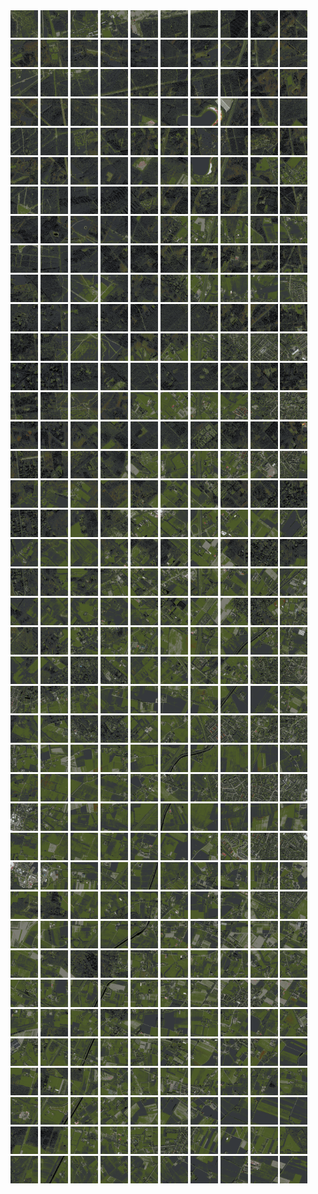 <html>
<div>
<img src="https://github.com/HakkaTjakka/NL_TILE_MAP/blob/main/18/633/-1049/r.6330.-10490.png" height="44" width="44">
<img src="https://github.com/HakkaTjakka/NL_TILE_MAP/blob/main/18/633/-1049/r.6331.-10490.png" height="44" width="44">
<img src="https://github.com/HakkaTjakka/NL_TILE_MAP/blob/main/18/633/-1049/r.6332.-10490.png" height="44" width="44">
<img src="https://github.com/HakkaTjakka/NL_TILE_MAP/blob/main/18/633/-1049/r.6333.-10490.png" height="44" width="44">
<img src="https://github.com/HakkaTjakka/NL_TILE_MAP/blob/main/18/633/-1049/r.6334.-10490.png" height="44" width="44">
<img src="https://github.com/HakkaTjakka/NL_TILE_MAP/blob/main/18/633/-1049/r.6335.-10490.png" height="44" width="44">
<img src="https://github.com/HakkaTjakka/NL_TILE_MAP/blob/main/18/633/-1049/r.6336.-10490.png" height="44" width="44">
<img src="https://github.com/HakkaTjakka/NL_TILE_MAP/blob/main/18/633/-1049/r.6337.-10490.png" height="44" width="44">
<img src="https://github.com/HakkaTjakka/NL_TILE_MAP/blob/main/18/633/-1049/r.6338.-10490.png" height="44" width="44">
<img src="https://github.com/HakkaTjakka/NL_TILE_MAP/blob/main/18/633/-1049/r.6339.-10490.png" height="44" width="44">
<img src="https://github.com/HakkaTjakka/NL_TILE_MAP/blob/main/18/634/-1049/r.6340.-10490.png" height="44" width="44">
<img src="https://github.com/HakkaTjakka/NL_TILE_MAP/blob/main/18/634/-1049/r.6341.-10490.png" height="44" width="44">
<img src="https://github.com/HakkaTjakka/NL_TILE_MAP/blob/main/18/634/-1049/r.6342.-10490.png" height="44" width="44">
<img src="https://github.com/HakkaTjakka/NL_TILE_MAP/blob/main/18/634/-1049/r.6343.-10490.png" height="44" width="44">
<img src="https://github.com/HakkaTjakka/NL_TILE_MAP/blob/main/18/634/-1049/r.6344.-10490.png" height="44" width="44">
<img src="https://github.com/HakkaTjakka/NL_TILE_MAP/blob/main/18/634/-1049/r.6345.-10490.png" height="44" width="44">
<img src="https://github.com/HakkaTjakka/NL_TILE_MAP/blob/main/18/634/-1049/r.6346.-10490.png" height="44" width="44">
<img src="https://github.com/HakkaTjakka/NL_TILE_MAP/blob/main/18/634/-1049/r.6347.-10490.png" height="44" width="44">
<img src="https://github.com/HakkaTjakka/NL_TILE_MAP/blob/main/18/634/-1049/r.6348.-10490.png" height="44" width="44">
<img src="https://github.com/HakkaTjakka/NL_TILE_MAP/blob/main/18/634/-1049/r.6349.-10490.png" height="44" width="44">
<br>
<img src="https://github.com/HakkaTjakka/NL_TILE_MAP/blob/main/18/633/-1049/r.6330.-10489.png" height="44" width="44">
<img src="https://github.com/HakkaTjakka/NL_TILE_MAP/blob/main/18/633/-1049/r.6331.-10489.png" height="44" width="44">
<img src="https://github.com/HakkaTjakka/NL_TILE_MAP/blob/main/18/633/-1049/r.6332.-10489.png" height="44" width="44">
<img src="https://github.com/HakkaTjakka/NL_TILE_MAP/blob/main/18/633/-1049/r.6333.-10489.png" height="44" width="44">
<img src="https://github.com/HakkaTjakka/NL_TILE_MAP/blob/main/18/633/-1049/r.6334.-10489.png" height="44" width="44">
<img src="https://github.com/HakkaTjakka/NL_TILE_MAP/blob/main/18/633/-1049/r.6335.-10489.png" height="44" width="44">
<img src="https://github.com/HakkaTjakka/NL_TILE_MAP/blob/main/18/633/-1049/r.6336.-10489.png" height="44" width="44">
<img src="https://github.com/HakkaTjakka/NL_TILE_MAP/blob/main/18/633/-1049/r.6337.-10489.png" height="44" width="44">
<img src="https://github.com/HakkaTjakka/NL_TILE_MAP/blob/main/18/633/-1049/r.6338.-10489.png" height="44" width="44">
<img src="https://github.com/HakkaTjakka/NL_TILE_MAP/blob/main/18/633/-1049/r.6339.-10489.png" height="44" width="44">
<img src="https://github.com/HakkaTjakka/NL_TILE_MAP/blob/main/18/634/-1049/r.6340.-10489.png" height="44" width="44">
<img src="https://github.com/HakkaTjakka/NL_TILE_MAP/blob/main/18/634/-1049/r.6341.-10489.png" height="44" width="44">
<img src="https://github.com/HakkaTjakka/NL_TILE_MAP/blob/main/18/634/-1049/r.6342.-10489.png" height="44" width="44">
<img src="https://github.com/HakkaTjakka/NL_TILE_MAP/blob/main/18/634/-1049/r.6343.-10489.png" height="44" width="44">
<img src="https://github.com/HakkaTjakka/NL_TILE_MAP/blob/main/18/634/-1049/r.6344.-10489.png" height="44" width="44">
<img src="https://github.com/HakkaTjakka/NL_TILE_MAP/blob/main/18/634/-1049/r.6345.-10489.png" height="44" width="44">
<img src="https://github.com/HakkaTjakka/NL_TILE_MAP/blob/main/18/634/-1049/r.6346.-10489.png" height="44" width="44">
<img src="https://github.com/HakkaTjakka/NL_TILE_MAP/blob/main/18/634/-1049/r.6347.-10489.png" height="44" width="44">
<img src="https://github.com/HakkaTjakka/NL_TILE_MAP/blob/main/18/634/-1049/r.6348.-10489.png" height="44" width="44">
<img src="https://github.com/HakkaTjakka/NL_TILE_MAP/blob/main/18/634/-1049/r.6349.-10489.png" height="44" width="44">
<br>
<img src="https://github.com/HakkaTjakka/NL_TILE_MAP/blob/main/18/633/-1049/r.6330.-10488.png" height="44" width="44">
<img src="https://github.com/HakkaTjakka/NL_TILE_MAP/blob/main/18/633/-1049/r.6331.-10488.png" height="44" width="44">
<img src="https://github.com/HakkaTjakka/NL_TILE_MAP/blob/main/18/633/-1049/r.6332.-10488.png" height="44" width="44">
<img src="https://github.com/HakkaTjakka/NL_TILE_MAP/blob/main/18/633/-1049/r.6333.-10488.png" height="44" width="44">
<img src="https://github.com/HakkaTjakka/NL_TILE_MAP/blob/main/18/633/-1049/r.6334.-10488.png" height="44" width="44">
<img src="https://github.com/HakkaTjakka/NL_TILE_MAP/blob/main/18/633/-1049/r.6335.-10488.png" height="44" width="44">
<img src="https://github.com/HakkaTjakka/NL_TILE_MAP/blob/main/18/633/-1049/r.6336.-10488.png" height="44" width="44">
<img src="https://github.com/HakkaTjakka/NL_TILE_MAP/blob/main/18/633/-1049/r.6337.-10488.png" height="44" width="44">
<img src="https://github.com/HakkaTjakka/NL_TILE_MAP/blob/main/18/633/-1049/r.6338.-10488.png" height="44" width="44">
<img src="https://github.com/HakkaTjakka/NL_TILE_MAP/blob/main/18/633/-1049/r.6339.-10488.png" height="44" width="44">
<img src="https://github.com/HakkaTjakka/NL_TILE_MAP/blob/main/18/634/-1049/r.6340.-10488.png" height="44" width="44">
<img src="https://github.com/HakkaTjakka/NL_TILE_MAP/blob/main/18/634/-1049/r.6341.-10488.png" height="44" width="44">
<img src="https://github.com/HakkaTjakka/NL_TILE_MAP/blob/main/18/634/-1049/r.6342.-10488.png" height="44" width="44">
<img src="https://github.com/HakkaTjakka/NL_TILE_MAP/blob/main/18/634/-1049/r.6343.-10488.png" height="44" width="44">
<img src="https://github.com/HakkaTjakka/NL_TILE_MAP/blob/main/18/634/-1049/r.6344.-10488.png" height="44" width="44">
<img src="https://github.com/HakkaTjakka/NL_TILE_MAP/blob/main/18/634/-1049/r.6345.-10488.png" height="44" width="44">
<img src="https://github.com/HakkaTjakka/NL_TILE_MAP/blob/main/18/634/-1049/r.6346.-10488.png" height="44" width="44">
<img src="https://github.com/HakkaTjakka/NL_TILE_MAP/blob/main/18/634/-1049/r.6347.-10488.png" height="44" width="44">
<img src="https://github.com/HakkaTjakka/NL_TILE_MAP/blob/main/18/634/-1049/r.6348.-10488.png" height="44" width="44">
<img src="https://github.com/HakkaTjakka/NL_TILE_MAP/blob/main/18/634/-1049/r.6349.-10488.png" height="44" width="44">
<br>
<img src="https://github.com/HakkaTjakka/NL_TILE_MAP/blob/main/18/633/-1049/r.6330.-10487.png" height="44" width="44">
<img src="https://github.com/HakkaTjakka/NL_TILE_MAP/blob/main/18/633/-1049/r.6331.-10487.png" height="44" width="44">
<img src="https://github.com/HakkaTjakka/NL_TILE_MAP/blob/main/18/633/-1049/r.6332.-10487.png" height="44" width="44">
<img src="https://github.com/HakkaTjakka/NL_TILE_MAP/blob/main/18/633/-1049/r.6333.-10487.png" height="44" width="44">
<img src="https://github.com/HakkaTjakka/NL_TILE_MAP/blob/main/18/633/-1049/r.6334.-10487.png" height="44" width="44">
<img src="https://github.com/HakkaTjakka/NL_TILE_MAP/blob/main/18/633/-1049/r.6335.-10487.png" height="44" width="44">
<img src="https://github.com/HakkaTjakka/NL_TILE_MAP/blob/main/18/633/-1049/r.6336.-10487.png" height="44" width="44">
<img src="https://github.com/HakkaTjakka/NL_TILE_MAP/blob/main/18/633/-1049/r.6337.-10487.png" height="44" width="44">
<img src="https://github.com/HakkaTjakka/NL_TILE_MAP/blob/main/18/633/-1049/r.6338.-10487.png" height="44" width="44">
<img src="https://github.com/HakkaTjakka/NL_TILE_MAP/blob/main/18/633/-1049/r.6339.-10487.png" height="44" width="44">
<img src="https://github.com/HakkaTjakka/NL_TILE_MAP/blob/main/18/634/-1049/r.6340.-10487.png" height="44" width="44">
<img src="https://github.com/HakkaTjakka/NL_TILE_MAP/blob/main/18/634/-1049/r.6341.-10487.png" height="44" width="44">
<img src="https://github.com/HakkaTjakka/NL_TILE_MAP/blob/main/18/634/-1049/r.6342.-10487.png" height="44" width="44">
<img src="https://github.com/HakkaTjakka/NL_TILE_MAP/blob/main/18/634/-1049/r.6343.-10487.png" height="44" width="44">
<img src="https://github.com/HakkaTjakka/NL_TILE_MAP/blob/main/18/634/-1049/r.6344.-10487.png" height="44" width="44">
<img src="https://github.com/HakkaTjakka/NL_TILE_MAP/blob/main/18/634/-1049/r.6345.-10487.png" height="44" width="44">
<img src="https://github.com/HakkaTjakka/NL_TILE_MAP/blob/main/18/634/-1049/r.6346.-10487.png" height="44" width="44">
<img src="https://github.com/HakkaTjakka/NL_TILE_MAP/blob/main/18/634/-1049/r.6347.-10487.png" height="44" width="44">
<img src="https://github.com/HakkaTjakka/NL_TILE_MAP/blob/main/18/634/-1049/r.6348.-10487.png" height="44" width="44">
<img src="https://github.com/HakkaTjakka/NL_TILE_MAP/blob/main/18/634/-1049/r.6349.-10487.png" height="44" width="44">
<br>
<img src="https://github.com/HakkaTjakka/NL_TILE_MAP/blob/main/18/633/-1049/r.6330.-10486.png" height="44" width="44">
<img src="https://github.com/HakkaTjakka/NL_TILE_MAP/blob/main/18/633/-1049/r.6331.-10486.png" height="44" width="44">
<img src="https://github.com/HakkaTjakka/NL_TILE_MAP/blob/main/18/633/-1049/r.6332.-10486.png" height="44" width="44">
<img src="https://github.com/HakkaTjakka/NL_TILE_MAP/blob/main/18/633/-1049/r.6333.-10486.png" height="44" width="44">
<img src="https://github.com/HakkaTjakka/NL_TILE_MAP/blob/main/18/633/-1049/r.6334.-10486.png" height="44" width="44">
<img src="https://github.com/HakkaTjakka/NL_TILE_MAP/blob/main/18/633/-1049/r.6335.-10486.png" height="44" width="44">
<img src="https://github.com/HakkaTjakka/NL_TILE_MAP/blob/main/18/633/-1049/r.6336.-10486.png" height="44" width="44">
<img src="https://github.com/HakkaTjakka/NL_TILE_MAP/blob/main/18/633/-1049/r.6337.-10486.png" height="44" width="44">
<img src="https://github.com/HakkaTjakka/NL_TILE_MAP/blob/main/18/633/-1049/r.6338.-10486.png" height="44" width="44">
<img src="https://github.com/HakkaTjakka/NL_TILE_MAP/blob/main/18/633/-1049/r.6339.-10486.png" height="44" width="44">
<img src="https://github.com/HakkaTjakka/NL_TILE_MAP/blob/main/18/634/-1049/r.6340.-10486.png" height="44" width="44">
<img src="https://github.com/HakkaTjakka/NL_TILE_MAP/blob/main/18/634/-1049/r.6341.-10486.png" height="44" width="44">
<img src="https://github.com/HakkaTjakka/NL_TILE_MAP/blob/main/18/634/-1049/r.6342.-10486.png" height="44" width="44">
<img src="https://github.com/HakkaTjakka/NL_TILE_MAP/blob/main/18/634/-1049/r.6343.-10486.png" height="44" width="44">
<img src="https://github.com/HakkaTjakka/NL_TILE_MAP/blob/main/18/634/-1049/r.6344.-10486.png" height="44" width="44">
<img src="https://github.com/HakkaTjakka/NL_TILE_MAP/blob/main/18/634/-1049/r.6345.-10486.png" height="44" width="44">
<img src="https://github.com/HakkaTjakka/NL_TILE_MAP/blob/main/18/634/-1049/r.6346.-10486.png" height="44" width="44">
<img src="https://github.com/HakkaTjakka/NL_TILE_MAP/blob/main/18/634/-1049/r.6347.-10486.png" height="44" width="44">
<img src="https://github.com/HakkaTjakka/NL_TILE_MAP/blob/main/18/634/-1049/r.6348.-10486.png" height="44" width="44">
<img src="https://github.com/HakkaTjakka/NL_TILE_MAP/blob/main/18/634/-1049/r.6349.-10486.png" height="44" width="44">
<br>
<img src="https://github.com/HakkaTjakka/NL_TILE_MAP/blob/main/18/633/-1049/r.6330.-10485.png" height="44" width="44">
<img src="https://github.com/HakkaTjakka/NL_TILE_MAP/blob/main/18/633/-1049/r.6331.-10485.png" height="44" width="44">
<img src="https://github.com/HakkaTjakka/NL_TILE_MAP/blob/main/18/633/-1049/r.6332.-10485.png" height="44" width="44">
<img src="https://github.com/HakkaTjakka/NL_TILE_MAP/blob/main/18/633/-1049/r.6333.-10485.png" height="44" width="44">
<img src="https://github.com/HakkaTjakka/NL_TILE_MAP/blob/main/18/633/-1049/r.6334.-10485.png" height="44" width="44">
<img src="https://github.com/HakkaTjakka/NL_TILE_MAP/blob/main/18/633/-1049/r.6335.-10485.png" height="44" width="44">
<img src="https://github.com/HakkaTjakka/NL_TILE_MAP/blob/main/18/633/-1049/r.6336.-10485.png" height="44" width="44">
<img src="https://github.com/HakkaTjakka/NL_TILE_MAP/blob/main/18/633/-1049/r.6337.-10485.png" height="44" width="44">
<img src="https://github.com/HakkaTjakka/NL_TILE_MAP/blob/main/18/633/-1049/r.6338.-10485.png" height="44" width="44">
<img src="https://github.com/HakkaTjakka/NL_TILE_MAP/blob/main/18/633/-1049/r.6339.-10485.png" height="44" width="44">
<img src="https://github.com/HakkaTjakka/NL_TILE_MAP/blob/main/18/634/-1049/r.6340.-10485.png" height="44" width="44">
<img src="https://github.com/HakkaTjakka/NL_TILE_MAP/blob/main/18/634/-1049/r.6341.-10485.png" height="44" width="44">
<img src="https://github.com/HakkaTjakka/NL_TILE_MAP/blob/main/18/634/-1049/r.6342.-10485.png" height="44" width="44">
<img src="https://github.com/HakkaTjakka/NL_TILE_MAP/blob/main/18/634/-1049/r.6343.-10485.png" height="44" width="44">
<img src="https://github.com/HakkaTjakka/NL_TILE_MAP/blob/main/18/634/-1049/r.6344.-10485.png" height="44" width="44">
<img src="https://github.com/HakkaTjakka/NL_TILE_MAP/blob/main/18/634/-1049/r.6345.-10485.png" height="44" width="44">
<img src="https://github.com/HakkaTjakka/NL_TILE_MAP/blob/main/18/634/-1049/r.6346.-10485.png" height="44" width="44">
<img src="https://github.com/HakkaTjakka/NL_TILE_MAP/blob/main/18/634/-1049/r.6347.-10485.png" height="44" width="44">
<img src="https://github.com/HakkaTjakka/NL_TILE_MAP/blob/main/18/634/-1049/r.6348.-10485.png" height="44" width="44">
<img src="https://github.com/HakkaTjakka/NL_TILE_MAP/blob/main/18/634/-1049/r.6349.-10485.png" height="44" width="44">
<br>
<img src="https://github.com/HakkaTjakka/NL_TILE_MAP/blob/main/18/633/-1049/r.6330.-10484.png" height="44" width="44">
<img src="https://github.com/HakkaTjakka/NL_TILE_MAP/blob/main/18/633/-1049/r.6331.-10484.png" height="44" width="44">
<img src="https://github.com/HakkaTjakka/NL_TILE_MAP/blob/main/18/633/-1049/r.6332.-10484.png" height="44" width="44">
<img src="https://github.com/HakkaTjakka/NL_TILE_MAP/blob/main/18/633/-1049/r.6333.-10484.png" height="44" width="44">
<img src="https://github.com/HakkaTjakka/NL_TILE_MAP/blob/main/18/633/-1049/r.6334.-10484.png" height="44" width="44">
<img src="https://github.com/HakkaTjakka/NL_TILE_MAP/blob/main/18/633/-1049/r.6335.-10484.png" height="44" width="44">
<img src="https://github.com/HakkaTjakka/NL_TILE_MAP/blob/main/18/633/-1049/r.6336.-10484.png" height="44" width="44">
<img src="https://github.com/HakkaTjakka/NL_TILE_MAP/blob/main/18/633/-1049/r.6337.-10484.png" height="44" width="44">
<img src="https://github.com/HakkaTjakka/NL_TILE_MAP/blob/main/18/633/-1049/r.6338.-10484.png" height="44" width="44">
<img src="https://github.com/HakkaTjakka/NL_TILE_MAP/blob/main/18/633/-1049/r.6339.-10484.png" height="44" width="44">
<img src="https://github.com/HakkaTjakka/NL_TILE_MAP/blob/main/18/634/-1049/r.6340.-10484.png" height="44" width="44">
<img src="https://github.com/HakkaTjakka/NL_TILE_MAP/blob/main/18/634/-1049/r.6341.-10484.png" height="44" width="44">
<img src="https://github.com/HakkaTjakka/NL_TILE_MAP/blob/main/18/634/-1049/r.6342.-10484.png" height="44" width="44">
<img src="https://github.com/HakkaTjakka/NL_TILE_MAP/blob/main/18/634/-1049/r.6343.-10484.png" height="44" width="44">
<img src="https://github.com/HakkaTjakka/NL_TILE_MAP/blob/main/18/634/-1049/r.6344.-10484.png" height="44" width="44">
<img src="https://github.com/HakkaTjakka/NL_TILE_MAP/blob/main/18/634/-1049/r.6345.-10484.png" height="44" width="44">
<img src="https://github.com/HakkaTjakka/NL_TILE_MAP/blob/main/18/634/-1049/r.6346.-10484.png" height="44" width="44">
<img src="https://github.com/HakkaTjakka/NL_TILE_MAP/blob/main/18/634/-1049/r.6347.-10484.png" height="44" width="44">
<img src="https://github.com/HakkaTjakka/NL_TILE_MAP/blob/main/18/634/-1049/r.6348.-10484.png" height="44" width="44">
<img src="https://github.com/HakkaTjakka/NL_TILE_MAP/blob/main/18/634/-1049/r.6349.-10484.png" height="44" width="44">
<br>
<img src="https://github.com/HakkaTjakka/NL_TILE_MAP/blob/main/18/633/-1049/r.6330.-10483.png" height="44" width="44">
<img src="https://github.com/HakkaTjakka/NL_TILE_MAP/blob/main/18/633/-1049/r.6331.-10483.png" height="44" width="44">
<img src="https://github.com/HakkaTjakka/NL_TILE_MAP/blob/main/18/633/-1049/r.6332.-10483.png" height="44" width="44">
<img src="https://github.com/HakkaTjakka/NL_TILE_MAP/blob/main/18/633/-1049/r.6333.-10483.png" height="44" width="44">
<img src="https://github.com/HakkaTjakka/NL_TILE_MAP/blob/main/18/633/-1049/r.6334.-10483.png" height="44" width="44">
<img src="https://github.com/HakkaTjakka/NL_TILE_MAP/blob/main/18/633/-1049/r.6335.-10483.png" height="44" width="44">
<img src="https://github.com/HakkaTjakka/NL_TILE_MAP/blob/main/18/633/-1049/r.6336.-10483.png" height="44" width="44">
<img src="https://github.com/HakkaTjakka/NL_TILE_MAP/blob/main/18/633/-1049/r.6337.-10483.png" height="44" width="44">
<img src="https://github.com/HakkaTjakka/NL_TILE_MAP/blob/main/18/633/-1049/r.6338.-10483.png" height="44" width="44">
<img src="https://github.com/HakkaTjakka/NL_TILE_MAP/blob/main/18/633/-1049/r.6339.-10483.png" height="44" width="44">
<img src="https://github.com/HakkaTjakka/NL_TILE_MAP/blob/main/18/634/-1049/r.6340.-10483.png" height="44" width="44">
<img src="https://github.com/HakkaTjakka/NL_TILE_MAP/blob/main/18/634/-1049/r.6341.-10483.png" height="44" width="44">
<img src="https://github.com/HakkaTjakka/NL_TILE_MAP/blob/main/18/634/-1049/r.6342.-10483.png" height="44" width="44">
<img src="https://github.com/HakkaTjakka/NL_TILE_MAP/blob/main/18/634/-1049/r.6343.-10483.png" height="44" width="44">
<img src="https://github.com/HakkaTjakka/NL_TILE_MAP/blob/main/18/634/-1049/r.6344.-10483.png" height="44" width="44">
<img src="https://github.com/HakkaTjakka/NL_TILE_MAP/blob/main/18/634/-1049/r.6345.-10483.png" height="44" width="44">
<img src="https://github.com/HakkaTjakka/NL_TILE_MAP/blob/main/18/634/-1049/r.6346.-10483.png" height="44" width="44">
<img src="https://github.com/HakkaTjakka/NL_TILE_MAP/blob/main/18/634/-1049/r.6347.-10483.png" height="44" width="44">
<img src="https://github.com/HakkaTjakka/NL_TILE_MAP/blob/main/18/634/-1049/r.6348.-10483.png" height="44" width="44">
<img src="https://github.com/HakkaTjakka/NL_TILE_MAP/blob/main/18/634/-1049/r.6349.-10483.png" height="44" width="44">
<br>
<img src="https://github.com/HakkaTjakka/NL_TILE_MAP/blob/main/18/633/-1049/r.6330.-10482.png" height="44" width="44">
<img src="https://github.com/HakkaTjakka/NL_TILE_MAP/blob/main/18/633/-1049/r.6331.-10482.png" height="44" width="44">
<img src="https://github.com/HakkaTjakka/NL_TILE_MAP/blob/main/18/633/-1049/r.6332.-10482.png" height="44" width="44">
<img src="https://github.com/HakkaTjakka/NL_TILE_MAP/blob/main/18/633/-1049/r.6333.-10482.png" height="44" width="44">
<img src="https://github.com/HakkaTjakka/NL_TILE_MAP/blob/main/18/633/-1049/r.6334.-10482.png" height="44" width="44">
<img src="https://github.com/HakkaTjakka/NL_TILE_MAP/blob/main/18/633/-1049/r.6335.-10482.png" height="44" width="44">
<img src="https://github.com/HakkaTjakka/NL_TILE_MAP/blob/main/18/633/-1049/r.6336.-10482.png" height="44" width="44">
<img src="https://github.com/HakkaTjakka/NL_TILE_MAP/blob/main/18/633/-1049/r.6337.-10482.png" height="44" width="44">
<img src="https://github.com/HakkaTjakka/NL_TILE_MAP/blob/main/18/633/-1049/r.6338.-10482.png" height="44" width="44">
<img src="https://github.com/HakkaTjakka/NL_TILE_MAP/blob/main/18/633/-1049/r.6339.-10482.png" height="44" width="44">
<img src="https://github.com/HakkaTjakka/NL_TILE_MAP/blob/main/18/634/-1049/r.6340.-10482.png" height="44" width="44">
<img src="https://github.com/HakkaTjakka/NL_TILE_MAP/blob/main/18/634/-1049/r.6341.-10482.png" height="44" width="44">
<img src="https://github.com/HakkaTjakka/NL_TILE_MAP/blob/main/18/634/-1049/r.6342.-10482.png" height="44" width="44">
<img src="https://github.com/HakkaTjakka/NL_TILE_MAP/blob/main/18/634/-1049/r.6343.-10482.png" height="44" width="44">
<img src="https://github.com/HakkaTjakka/NL_TILE_MAP/blob/main/18/634/-1049/r.6344.-10482.png" height="44" width="44">
<img src="https://github.com/HakkaTjakka/NL_TILE_MAP/blob/main/18/634/-1049/r.6345.-10482.png" height="44" width="44">
<img src="https://github.com/HakkaTjakka/NL_TILE_MAP/blob/main/18/634/-1049/r.6346.-10482.png" height="44" width="44">
<img src="https://github.com/HakkaTjakka/NL_TILE_MAP/blob/main/18/634/-1049/r.6347.-10482.png" height="44" width="44">
<img src="https://github.com/HakkaTjakka/NL_TILE_MAP/blob/main/18/634/-1049/r.6348.-10482.png" height="44" width="44">
<img src="https://github.com/HakkaTjakka/NL_TILE_MAP/blob/main/18/634/-1049/r.6349.-10482.png" height="44" width="44">
<br>
<img src="https://github.com/HakkaTjakka/NL_TILE_MAP/blob/main/18/633/-1049/r.6330.-10481.png" height="44" width="44">
<img src="https://github.com/HakkaTjakka/NL_TILE_MAP/blob/main/18/633/-1049/r.6331.-10481.png" height="44" width="44">
<img src="https://github.com/HakkaTjakka/NL_TILE_MAP/blob/main/18/633/-1049/r.6332.-10481.png" height="44" width="44">
<img src="https://github.com/HakkaTjakka/NL_TILE_MAP/blob/main/18/633/-1049/r.6333.-10481.png" height="44" width="44">
<img src="https://github.com/HakkaTjakka/NL_TILE_MAP/blob/main/18/633/-1049/r.6334.-10481.png" height="44" width="44">
<img src="https://github.com/HakkaTjakka/NL_TILE_MAP/blob/main/18/633/-1049/r.6335.-10481.png" height="44" width="44">
<img src="https://github.com/HakkaTjakka/NL_TILE_MAP/blob/main/18/633/-1049/r.6336.-10481.png" height="44" width="44">
<img src="https://github.com/HakkaTjakka/NL_TILE_MAP/blob/main/18/633/-1049/r.6337.-10481.png" height="44" width="44">
<img src="https://github.com/HakkaTjakka/NL_TILE_MAP/blob/main/18/633/-1049/r.6338.-10481.png" height="44" width="44">
<img src="https://github.com/HakkaTjakka/NL_TILE_MAP/blob/main/18/633/-1049/r.6339.-10481.png" height="44" width="44">
<img src="https://github.com/HakkaTjakka/NL_TILE_MAP/blob/main/18/634/-1049/r.6340.-10481.png" height="44" width="44">
<img src="https://github.com/HakkaTjakka/NL_TILE_MAP/blob/main/18/634/-1049/r.6341.-10481.png" height="44" width="44">
<img src="https://github.com/HakkaTjakka/NL_TILE_MAP/blob/main/18/634/-1049/r.6342.-10481.png" height="44" width="44">
<img src="https://github.com/HakkaTjakka/NL_TILE_MAP/blob/main/18/634/-1049/r.6343.-10481.png" height="44" width="44">
<img src="https://github.com/HakkaTjakka/NL_TILE_MAP/blob/main/18/634/-1049/r.6344.-10481.png" height="44" width="44">
<img src="https://github.com/HakkaTjakka/NL_TILE_MAP/blob/main/18/634/-1049/r.6345.-10481.png" height="44" width="44">
<img src="https://github.com/HakkaTjakka/NL_TILE_MAP/blob/main/18/634/-1049/r.6346.-10481.png" height="44" width="44">
<img src="https://github.com/HakkaTjakka/NL_TILE_MAP/blob/main/18/634/-1049/r.6347.-10481.png" height="44" width="44">
<img src="https://github.com/HakkaTjakka/NL_TILE_MAP/blob/main/18/634/-1049/r.6348.-10481.png" height="44" width="44">
<img src="https://github.com/HakkaTjakka/NL_TILE_MAP/blob/main/18/634/-1049/r.6349.-10481.png" height="44" width="44">
<br>
<img src="https://github.com/HakkaTjakka/NL_TILE_MAP/blob/main/18/633/-1048/r.6330.-10480.png" height="44" width="44">
<img src="https://github.com/HakkaTjakka/NL_TILE_MAP/blob/main/18/633/-1048/r.6331.-10480.png" height="44" width="44">
<img src="https://github.com/HakkaTjakka/NL_TILE_MAP/blob/main/18/633/-1048/r.6332.-10480.png" height="44" width="44">
<img src="https://github.com/HakkaTjakka/NL_TILE_MAP/blob/main/18/633/-1048/r.6333.-10480.png" height="44" width="44">
<img src="https://github.com/HakkaTjakka/NL_TILE_MAP/blob/main/18/633/-1048/r.6334.-10480.png" height="44" width="44">
<img src="https://github.com/HakkaTjakka/NL_TILE_MAP/blob/main/18/633/-1048/r.6335.-10480.png" height="44" width="44">
<img src="https://github.com/HakkaTjakka/NL_TILE_MAP/blob/main/18/633/-1048/r.6336.-10480.png" height="44" width="44">
<img src="https://github.com/HakkaTjakka/NL_TILE_MAP/blob/main/18/633/-1048/r.6337.-10480.png" height="44" width="44">
<img src="https://github.com/HakkaTjakka/NL_TILE_MAP/blob/main/18/633/-1048/r.6338.-10480.png" height="44" width="44">
<img src="https://github.com/HakkaTjakka/NL_TILE_MAP/blob/main/18/633/-1048/r.6339.-10480.png" height="44" width="44">
<img src="https://github.com/HakkaTjakka/NL_TILE_MAP/blob/main/18/634/-1048/r.6340.-10480.png" height="44" width="44">
<img src="https://github.com/HakkaTjakka/NL_TILE_MAP/blob/main/18/634/-1048/r.6341.-10480.png" height="44" width="44">
<img src="https://github.com/HakkaTjakka/NL_TILE_MAP/blob/main/18/634/-1048/r.6342.-10480.png" height="44" width="44">
<img src="https://github.com/HakkaTjakka/NL_TILE_MAP/blob/main/18/634/-1048/r.6343.-10480.png" height="44" width="44">
<img src="https://github.com/HakkaTjakka/NL_TILE_MAP/blob/main/18/634/-1048/r.6344.-10480.png" height="44" width="44">
<img src="https://github.com/HakkaTjakka/NL_TILE_MAP/blob/main/18/634/-1048/r.6345.-10480.png" height="44" width="44">
<img src="https://github.com/HakkaTjakka/NL_TILE_MAP/blob/main/18/634/-1048/r.6346.-10480.png" height="44" width="44">
<img src="https://github.com/HakkaTjakka/NL_TILE_MAP/blob/main/18/634/-1048/r.6347.-10480.png" height="44" width="44">
<img src="https://github.com/HakkaTjakka/NL_TILE_MAP/blob/main/18/634/-1048/r.6348.-10480.png" height="44" width="44">
<img src="https://github.com/HakkaTjakka/NL_TILE_MAP/blob/main/18/634/-1048/r.6349.-10480.png" height="44" width="44">
<br>
<img src="https://github.com/HakkaTjakka/NL_TILE_MAP/blob/main/18/633/-1048/r.6330.-10479.png" height="44" width="44">
<img src="https://github.com/HakkaTjakka/NL_TILE_MAP/blob/main/18/633/-1048/r.6331.-10479.png" height="44" width="44">
<img src="https://github.com/HakkaTjakka/NL_TILE_MAP/blob/main/18/633/-1048/r.6332.-10479.png" height="44" width="44">
<img src="https://github.com/HakkaTjakka/NL_TILE_MAP/blob/main/18/633/-1048/r.6333.-10479.png" height="44" width="44">
<img src="https://github.com/HakkaTjakka/NL_TILE_MAP/blob/main/18/633/-1048/r.6334.-10479.png" height="44" width="44">
<img src="https://github.com/HakkaTjakka/NL_TILE_MAP/blob/main/18/633/-1048/r.6335.-10479.png" height="44" width="44">
<img src="https://github.com/HakkaTjakka/NL_TILE_MAP/blob/main/18/633/-1048/r.6336.-10479.png" height="44" width="44">
<img src="https://github.com/HakkaTjakka/NL_TILE_MAP/blob/main/18/633/-1048/r.6337.-10479.png" height="44" width="44">
<img src="https://github.com/HakkaTjakka/NL_TILE_MAP/blob/main/18/633/-1048/r.6338.-10479.png" height="44" width="44">
<img src="https://github.com/HakkaTjakka/NL_TILE_MAP/blob/main/18/633/-1048/r.6339.-10479.png" height="44" width="44">
<img src="https://github.com/HakkaTjakka/NL_TILE_MAP/blob/main/18/634/-1048/r.6340.-10479.png" height="44" width="44">
<img src="https://github.com/HakkaTjakka/NL_TILE_MAP/blob/main/18/634/-1048/r.6341.-10479.png" height="44" width="44">
<img src="https://github.com/HakkaTjakka/NL_TILE_MAP/blob/main/18/634/-1048/r.6342.-10479.png" height="44" width="44">
<img src="https://github.com/HakkaTjakka/NL_TILE_MAP/blob/main/18/634/-1048/r.6343.-10479.png" height="44" width="44">
<img src="https://github.com/HakkaTjakka/NL_TILE_MAP/blob/main/18/634/-1048/r.6344.-10479.png" height="44" width="44">
<img src="https://github.com/HakkaTjakka/NL_TILE_MAP/blob/main/18/634/-1048/r.6345.-10479.png" height="44" width="44">
<img src="https://github.com/HakkaTjakka/NL_TILE_MAP/blob/main/18/634/-1048/r.6346.-10479.png" height="44" width="44">
<img src="https://github.com/HakkaTjakka/NL_TILE_MAP/blob/main/18/634/-1048/r.6347.-10479.png" height="44" width="44">
<img src="https://github.com/HakkaTjakka/NL_TILE_MAP/blob/main/18/634/-1048/r.6348.-10479.png" height="44" width="44">
<img src="https://github.com/HakkaTjakka/NL_TILE_MAP/blob/main/18/634/-1048/r.6349.-10479.png" height="44" width="44">
<br>
<img src="https://github.com/HakkaTjakka/NL_TILE_MAP/blob/main/18/633/-1048/r.6330.-10478.png" height="44" width="44">
<img src="https://github.com/HakkaTjakka/NL_TILE_MAP/blob/main/18/633/-1048/r.6331.-10478.png" height="44" width="44">
<img src="https://github.com/HakkaTjakka/NL_TILE_MAP/blob/main/18/633/-1048/r.6332.-10478.png" height="44" width="44">
<img src="https://github.com/HakkaTjakka/NL_TILE_MAP/blob/main/18/633/-1048/r.6333.-10478.png" height="44" width="44">
<img src="https://github.com/HakkaTjakka/NL_TILE_MAP/blob/main/18/633/-1048/r.6334.-10478.png" height="44" width="44">
<img src="https://github.com/HakkaTjakka/NL_TILE_MAP/blob/main/18/633/-1048/r.6335.-10478.png" height="44" width="44">
<img src="https://github.com/HakkaTjakka/NL_TILE_MAP/blob/main/18/633/-1048/r.6336.-10478.png" height="44" width="44">
<img src="https://github.com/HakkaTjakka/NL_TILE_MAP/blob/main/18/633/-1048/r.6337.-10478.png" height="44" width="44">
<img src="https://github.com/HakkaTjakka/NL_TILE_MAP/blob/main/18/633/-1048/r.6338.-10478.png" height="44" width="44">
<img src="https://github.com/HakkaTjakka/NL_TILE_MAP/blob/main/18/633/-1048/r.6339.-10478.png" height="44" width="44">
<img src="https://github.com/HakkaTjakka/NL_TILE_MAP/blob/main/18/634/-1048/r.6340.-10478.png" height="44" width="44">
<img src="https://github.com/HakkaTjakka/NL_TILE_MAP/blob/main/18/634/-1048/r.6341.-10478.png" height="44" width="44">
<img src="https://github.com/HakkaTjakka/NL_TILE_MAP/blob/main/18/634/-1048/r.6342.-10478.png" height="44" width="44">
<img src="https://github.com/HakkaTjakka/NL_TILE_MAP/blob/main/18/634/-1048/r.6343.-10478.png" height="44" width="44">
<img src="https://github.com/HakkaTjakka/NL_TILE_MAP/blob/main/18/634/-1048/r.6344.-10478.png" height="44" width="44">
<img src="https://github.com/HakkaTjakka/NL_TILE_MAP/blob/main/18/634/-1048/r.6345.-10478.png" height="44" width="44">
<img src="https://github.com/HakkaTjakka/NL_TILE_MAP/blob/main/18/634/-1048/r.6346.-10478.png" height="44" width="44">
<img src="https://github.com/HakkaTjakka/NL_TILE_MAP/blob/main/18/634/-1048/r.6347.-10478.png" height="44" width="44">
<img src="https://github.com/HakkaTjakka/NL_TILE_MAP/blob/main/18/634/-1048/r.6348.-10478.png" height="44" width="44">
<img src="https://github.com/HakkaTjakka/NL_TILE_MAP/blob/main/18/634/-1048/r.6349.-10478.png" height="44" width="44">
<br>
<img src="https://github.com/HakkaTjakka/NL_TILE_MAP/blob/main/18/633/-1048/r.6330.-10477.png" height="44" width="44">
<img src="https://github.com/HakkaTjakka/NL_TILE_MAP/blob/main/18/633/-1048/r.6331.-10477.png" height="44" width="44">
<img src="https://github.com/HakkaTjakka/NL_TILE_MAP/blob/main/18/633/-1048/r.6332.-10477.png" height="44" width="44">
<img src="https://github.com/HakkaTjakka/NL_TILE_MAP/blob/main/18/633/-1048/r.6333.-10477.png" height="44" width="44">
<img src="https://github.com/HakkaTjakka/NL_TILE_MAP/blob/main/18/633/-1048/r.6334.-10477.png" height="44" width="44">
<img src="https://github.com/HakkaTjakka/NL_TILE_MAP/blob/main/18/633/-1048/r.6335.-10477.png" height="44" width="44">
<img src="https://github.com/HakkaTjakka/NL_TILE_MAP/blob/main/18/633/-1048/r.6336.-10477.png" height="44" width="44">
<img src="https://github.com/HakkaTjakka/NL_TILE_MAP/blob/main/18/633/-1048/r.6337.-10477.png" height="44" width="44">
<img src="https://github.com/HakkaTjakka/NL_TILE_MAP/blob/main/18/633/-1048/r.6338.-10477.png" height="44" width="44">
<img src="https://github.com/HakkaTjakka/NL_TILE_MAP/blob/main/18/633/-1048/r.6339.-10477.png" height="44" width="44">
<img src="https://github.com/HakkaTjakka/NL_TILE_MAP/blob/main/18/634/-1048/r.6340.-10477.png" height="44" width="44">
<img src="https://github.com/HakkaTjakka/NL_TILE_MAP/blob/main/18/634/-1048/r.6341.-10477.png" height="44" width="44">
<img src="https://github.com/HakkaTjakka/NL_TILE_MAP/blob/main/18/634/-1048/r.6342.-10477.png" height="44" width="44">
<img src="https://github.com/HakkaTjakka/NL_TILE_MAP/blob/main/18/634/-1048/r.6343.-10477.png" height="44" width="44">
<img src="https://github.com/HakkaTjakka/NL_TILE_MAP/blob/main/18/634/-1048/r.6344.-10477.png" height="44" width="44">
<img src="https://github.com/HakkaTjakka/NL_TILE_MAP/blob/main/18/634/-1048/r.6345.-10477.png" height="44" width="44">
<img src="https://github.com/HakkaTjakka/NL_TILE_MAP/blob/main/18/634/-1048/r.6346.-10477.png" height="44" width="44">
<img src="https://github.com/HakkaTjakka/NL_TILE_MAP/blob/main/18/634/-1048/r.6347.-10477.png" height="44" width="44">
<img src="https://github.com/HakkaTjakka/NL_TILE_MAP/blob/main/18/634/-1048/r.6348.-10477.png" height="44" width="44">
<img src="https://github.com/HakkaTjakka/NL_TILE_MAP/blob/main/18/634/-1048/r.6349.-10477.png" height="44" width="44">
<br>
<img src="https://github.com/HakkaTjakka/NL_TILE_MAP/blob/main/18/633/-1048/r.6330.-10476.png" height="44" width="44">
<img src="https://github.com/HakkaTjakka/NL_TILE_MAP/blob/main/18/633/-1048/r.6331.-10476.png" height="44" width="44">
<img src="https://github.com/HakkaTjakka/NL_TILE_MAP/blob/main/18/633/-1048/r.6332.-10476.png" height="44" width="44">
<img src="https://github.com/HakkaTjakka/NL_TILE_MAP/blob/main/18/633/-1048/r.6333.-10476.png" height="44" width="44">
<img src="https://github.com/HakkaTjakka/NL_TILE_MAP/blob/main/18/633/-1048/r.6334.-10476.png" height="44" width="44">
<img src="https://github.com/HakkaTjakka/NL_TILE_MAP/blob/main/18/633/-1048/r.6335.-10476.png" height="44" width="44">
<img src="https://github.com/HakkaTjakka/NL_TILE_MAP/blob/main/18/633/-1048/r.6336.-10476.png" height="44" width="44">
<img src="https://github.com/HakkaTjakka/NL_TILE_MAP/blob/main/18/633/-1048/r.6337.-10476.png" height="44" width="44">
<img src="https://github.com/HakkaTjakka/NL_TILE_MAP/blob/main/18/633/-1048/r.6338.-10476.png" height="44" width="44">
<img src="https://github.com/HakkaTjakka/NL_TILE_MAP/blob/main/18/633/-1048/r.6339.-10476.png" height="44" width="44">
<img src="https://github.com/HakkaTjakka/NL_TILE_MAP/blob/main/18/634/-1048/r.6340.-10476.png" height="44" width="44">
<img src="https://github.com/HakkaTjakka/NL_TILE_MAP/blob/main/18/634/-1048/r.6341.-10476.png" height="44" width="44">
<img src="https://github.com/HakkaTjakka/NL_TILE_MAP/blob/main/18/634/-1048/r.6342.-10476.png" height="44" width="44">
<img src="https://github.com/HakkaTjakka/NL_TILE_MAP/blob/main/18/634/-1048/r.6343.-10476.png" height="44" width="44">
<img src="https://github.com/HakkaTjakka/NL_TILE_MAP/blob/main/18/634/-1048/r.6344.-10476.png" height="44" width="44">
<img src="https://github.com/HakkaTjakka/NL_TILE_MAP/blob/main/18/634/-1048/r.6345.-10476.png" height="44" width="44">
<img src="https://github.com/HakkaTjakka/NL_TILE_MAP/blob/main/18/634/-1048/r.6346.-10476.png" height="44" width="44">
<img src="https://github.com/HakkaTjakka/NL_TILE_MAP/blob/main/18/634/-1048/r.6347.-10476.png" height="44" width="44">
<img src="https://github.com/HakkaTjakka/NL_TILE_MAP/blob/main/18/634/-1048/r.6348.-10476.png" height="44" width="44">
<img src="https://github.com/HakkaTjakka/NL_TILE_MAP/blob/main/18/634/-1048/r.6349.-10476.png" height="44" width="44">
<br>
<img src="https://github.com/HakkaTjakka/NL_TILE_MAP/blob/main/18/633/-1048/r.6330.-10475.png" height="44" width="44">
<img src="https://github.com/HakkaTjakka/NL_TILE_MAP/blob/main/18/633/-1048/r.6331.-10475.png" height="44" width="44">
<img src="https://github.com/HakkaTjakka/NL_TILE_MAP/blob/main/18/633/-1048/r.6332.-10475.png" height="44" width="44">
<img src="https://github.com/HakkaTjakka/NL_TILE_MAP/blob/main/18/633/-1048/r.6333.-10475.png" height="44" width="44">
<img src="https://github.com/HakkaTjakka/NL_TILE_MAP/blob/main/18/633/-1048/r.6334.-10475.png" height="44" width="44">
<img src="https://github.com/HakkaTjakka/NL_TILE_MAP/blob/main/18/633/-1048/r.6335.-10475.png" height="44" width="44">
<img src="https://github.com/HakkaTjakka/NL_TILE_MAP/blob/main/18/633/-1048/r.6336.-10475.png" height="44" width="44">
<img src="https://github.com/HakkaTjakka/NL_TILE_MAP/blob/main/18/633/-1048/r.6337.-10475.png" height="44" width="44">
<img src="https://github.com/HakkaTjakka/NL_TILE_MAP/blob/main/18/633/-1048/r.6338.-10475.png" height="44" width="44">
<img src="https://github.com/HakkaTjakka/NL_TILE_MAP/blob/main/18/633/-1048/r.6339.-10475.png" height="44" width="44">
<img src="https://github.com/HakkaTjakka/NL_TILE_MAP/blob/main/18/634/-1048/r.6340.-10475.png" height="44" width="44">
<img src="https://github.com/HakkaTjakka/NL_TILE_MAP/blob/main/18/634/-1048/r.6341.-10475.png" height="44" width="44">
<img src="https://github.com/HakkaTjakka/NL_TILE_MAP/blob/main/18/634/-1048/r.6342.-10475.png" height="44" width="44">
<img src="https://github.com/HakkaTjakka/NL_TILE_MAP/blob/main/18/634/-1048/r.6343.-10475.png" height="44" width="44">
<img src="https://github.com/HakkaTjakka/NL_TILE_MAP/blob/main/18/634/-1048/r.6344.-10475.png" height="44" width="44">
<img src="https://github.com/HakkaTjakka/NL_TILE_MAP/blob/main/18/634/-1048/r.6345.-10475.png" height="44" width="44">
<img src="https://github.com/HakkaTjakka/NL_TILE_MAP/blob/main/18/634/-1048/r.6346.-10475.png" height="44" width="44">
<img src="https://github.com/HakkaTjakka/NL_TILE_MAP/blob/main/18/634/-1048/r.6347.-10475.png" height="44" width="44">
<img src="https://github.com/HakkaTjakka/NL_TILE_MAP/blob/main/18/634/-1048/r.6348.-10475.png" height="44" width="44">
<img src="https://github.com/HakkaTjakka/NL_TILE_MAP/blob/main/18/634/-1048/r.6349.-10475.png" height="44" width="44">
<br>
<img src="https://github.com/HakkaTjakka/NL_TILE_MAP/blob/main/18/633/-1048/r.6330.-10474.png" height="44" width="44">
<img src="https://github.com/HakkaTjakka/NL_TILE_MAP/blob/main/18/633/-1048/r.6331.-10474.png" height="44" width="44">
<img src="https://github.com/HakkaTjakka/NL_TILE_MAP/blob/main/18/633/-1048/r.6332.-10474.png" height="44" width="44">
<img src="https://github.com/HakkaTjakka/NL_TILE_MAP/blob/main/18/633/-1048/r.6333.-10474.png" height="44" width="44">
<img src="https://github.com/HakkaTjakka/NL_TILE_MAP/blob/main/18/633/-1048/r.6334.-10474.png" height="44" width="44">
<img src="https://github.com/HakkaTjakka/NL_TILE_MAP/blob/main/18/633/-1048/r.6335.-10474.png" height="44" width="44">
<img src="https://github.com/HakkaTjakka/NL_TILE_MAP/blob/main/18/633/-1048/r.6336.-10474.png" height="44" width="44">
<img src="https://github.com/HakkaTjakka/NL_TILE_MAP/blob/main/18/633/-1048/r.6337.-10474.png" height="44" width="44">
<img src="https://github.com/HakkaTjakka/NL_TILE_MAP/blob/main/18/633/-1048/r.6338.-10474.png" height="44" width="44">
<img src="https://github.com/HakkaTjakka/NL_TILE_MAP/blob/main/18/633/-1048/r.6339.-10474.png" height="44" width="44">
<img src="https://github.com/HakkaTjakka/NL_TILE_MAP/blob/main/18/634/-1048/r.6340.-10474.png" height="44" width="44">
<img src="https://github.com/HakkaTjakka/NL_TILE_MAP/blob/main/18/634/-1048/r.6341.-10474.png" height="44" width="44">
<img src="https://github.com/HakkaTjakka/NL_TILE_MAP/blob/main/18/634/-1048/r.6342.-10474.png" height="44" width="44">
<img src="https://github.com/HakkaTjakka/NL_TILE_MAP/blob/main/18/634/-1048/r.6343.-10474.png" height="44" width="44">
<img src="https://github.com/HakkaTjakka/NL_TILE_MAP/blob/main/18/634/-1048/r.6344.-10474.png" height="44" width="44">
<img src="https://github.com/HakkaTjakka/NL_TILE_MAP/blob/main/18/634/-1048/r.6345.-10474.png" height="44" width="44">
<img src="https://github.com/HakkaTjakka/NL_TILE_MAP/blob/main/18/634/-1048/r.6346.-10474.png" height="44" width="44">
<img src="https://github.com/HakkaTjakka/NL_TILE_MAP/blob/main/18/634/-1048/r.6347.-10474.png" height="44" width="44">
<img src="https://github.com/HakkaTjakka/NL_TILE_MAP/blob/main/18/634/-1048/r.6348.-10474.png" height="44" width="44">
<img src="https://github.com/HakkaTjakka/NL_TILE_MAP/blob/main/18/634/-1048/r.6349.-10474.png" height="44" width="44">
<br>
<img src="https://github.com/HakkaTjakka/NL_TILE_MAP/blob/main/18/633/-1048/r.6330.-10473.png" height="44" width="44">
<img src="https://github.com/HakkaTjakka/NL_TILE_MAP/blob/main/18/633/-1048/r.6331.-10473.png" height="44" width="44">
<img src="https://github.com/HakkaTjakka/NL_TILE_MAP/blob/main/18/633/-1048/r.6332.-10473.png" height="44" width="44">
<img src="https://github.com/HakkaTjakka/NL_TILE_MAP/blob/main/18/633/-1048/r.6333.-10473.png" height="44" width="44">
<img src="https://github.com/HakkaTjakka/NL_TILE_MAP/blob/main/18/633/-1048/r.6334.-10473.png" height="44" width="44">
<img src="https://github.com/HakkaTjakka/NL_TILE_MAP/blob/main/18/633/-1048/r.6335.-10473.png" height="44" width="44">
<img src="https://github.com/HakkaTjakka/NL_TILE_MAP/blob/main/18/633/-1048/r.6336.-10473.png" height="44" width="44">
<img src="https://github.com/HakkaTjakka/NL_TILE_MAP/blob/main/18/633/-1048/r.6337.-10473.png" height="44" width="44">
<img src="https://github.com/HakkaTjakka/NL_TILE_MAP/blob/main/18/633/-1048/r.6338.-10473.png" height="44" width="44">
<img src="https://github.com/HakkaTjakka/NL_TILE_MAP/blob/main/18/633/-1048/r.6339.-10473.png" height="44" width="44">
<img src="https://github.com/HakkaTjakka/NL_TILE_MAP/blob/main/18/634/-1048/r.6340.-10473.png" height="44" width="44">
<img src="https://github.com/HakkaTjakka/NL_TILE_MAP/blob/main/18/634/-1048/r.6341.-10473.png" height="44" width="44">
<img src="https://github.com/HakkaTjakka/NL_TILE_MAP/blob/main/18/634/-1048/r.6342.-10473.png" height="44" width="44">
<img src="https://github.com/HakkaTjakka/NL_TILE_MAP/blob/main/18/634/-1048/r.6343.-10473.png" height="44" width="44">
<img src="https://github.com/HakkaTjakka/NL_TILE_MAP/blob/main/18/634/-1048/r.6344.-10473.png" height="44" width="44">
<img src="https://github.com/HakkaTjakka/NL_TILE_MAP/blob/main/18/634/-1048/r.6345.-10473.png" height="44" width="44">
<img src="https://github.com/HakkaTjakka/NL_TILE_MAP/blob/main/18/634/-1048/r.6346.-10473.png" height="44" width="44">
<img src="https://github.com/HakkaTjakka/NL_TILE_MAP/blob/main/18/634/-1048/r.6347.-10473.png" height="44" width="44">
<img src="https://github.com/HakkaTjakka/NL_TILE_MAP/blob/main/18/634/-1048/r.6348.-10473.png" height="44" width="44">
<img src="https://github.com/HakkaTjakka/NL_TILE_MAP/blob/main/18/634/-1048/r.6349.-10473.png" height="44" width="44">
<br>
<img src="https://github.com/HakkaTjakka/NL_TILE_MAP/blob/main/18/633/-1048/r.6330.-10472.png" height="44" width="44">
<img src="https://github.com/HakkaTjakka/NL_TILE_MAP/blob/main/18/633/-1048/r.6331.-10472.png" height="44" width="44">
<img src="https://github.com/HakkaTjakka/NL_TILE_MAP/blob/main/18/633/-1048/r.6332.-10472.png" height="44" width="44">
<img src="https://github.com/HakkaTjakka/NL_TILE_MAP/blob/main/18/633/-1048/r.6333.-10472.png" height="44" width="44">
<img src="https://github.com/HakkaTjakka/NL_TILE_MAP/blob/main/18/633/-1048/r.6334.-10472.png" height="44" width="44">
<img src="https://github.com/HakkaTjakka/NL_TILE_MAP/blob/main/18/633/-1048/r.6335.-10472.png" height="44" width="44">
<img src="https://github.com/HakkaTjakka/NL_TILE_MAP/blob/main/18/633/-1048/r.6336.-10472.png" height="44" width="44">
<img src="https://github.com/HakkaTjakka/NL_TILE_MAP/blob/main/18/633/-1048/r.6337.-10472.png" height="44" width="44">
<img src="https://github.com/HakkaTjakka/NL_TILE_MAP/blob/main/18/633/-1048/r.6338.-10472.png" height="44" width="44">
<img src="https://github.com/HakkaTjakka/NL_TILE_MAP/blob/main/18/633/-1048/r.6339.-10472.png" height="44" width="44">
<img src="https://github.com/HakkaTjakka/NL_TILE_MAP/blob/main/18/634/-1048/r.6340.-10472.png" height="44" width="44">
<img src="https://github.com/HakkaTjakka/NL_TILE_MAP/blob/main/18/634/-1048/r.6341.-10472.png" height="44" width="44">
<img src="https://github.com/HakkaTjakka/NL_TILE_MAP/blob/main/18/634/-1048/r.6342.-10472.png" height="44" width="44">
<img src="https://github.com/HakkaTjakka/NL_TILE_MAP/blob/main/18/634/-1048/r.6343.-10472.png" height="44" width="44">
<img src="https://github.com/HakkaTjakka/NL_TILE_MAP/blob/main/18/634/-1048/r.6344.-10472.png" height="44" width="44">
<img src="https://github.com/HakkaTjakka/NL_TILE_MAP/blob/main/18/634/-1048/r.6345.-10472.png" height="44" width="44">
<img src="https://github.com/HakkaTjakka/NL_TILE_MAP/blob/main/18/634/-1048/r.6346.-10472.png" height="44" width="44">
<img src="https://github.com/HakkaTjakka/NL_TILE_MAP/blob/main/18/634/-1048/r.6347.-10472.png" height="44" width="44">
<img src="https://github.com/HakkaTjakka/NL_TILE_MAP/blob/main/18/634/-1048/r.6348.-10472.png" height="44" width="44">
<img src="https://github.com/HakkaTjakka/NL_TILE_MAP/blob/main/18/634/-1048/r.6349.-10472.png" height="44" width="44">
<br>
<img src="https://github.com/HakkaTjakka/NL_TILE_MAP/blob/main/18/633/-1048/r.6330.-10471.png" height="44" width="44">
<img src="https://github.com/HakkaTjakka/NL_TILE_MAP/blob/main/18/633/-1048/r.6331.-10471.png" height="44" width="44">
<img src="https://github.com/HakkaTjakka/NL_TILE_MAP/blob/main/18/633/-1048/r.6332.-10471.png" height="44" width="44">
<img src="https://github.com/HakkaTjakka/NL_TILE_MAP/blob/main/18/633/-1048/r.6333.-10471.png" height="44" width="44">
<img src="https://github.com/HakkaTjakka/NL_TILE_MAP/blob/main/18/633/-1048/r.6334.-10471.png" height="44" width="44">
<img src="https://github.com/HakkaTjakka/NL_TILE_MAP/blob/main/18/633/-1048/r.6335.-10471.png" height="44" width="44">
<img src="https://github.com/HakkaTjakka/NL_TILE_MAP/blob/main/18/633/-1048/r.6336.-10471.png" height="44" width="44">
<img src="https://github.com/HakkaTjakka/NL_TILE_MAP/blob/main/18/633/-1048/r.6337.-10471.png" height="44" width="44">
<img src="https://github.com/HakkaTjakka/NL_TILE_MAP/blob/main/18/633/-1048/r.6338.-10471.png" height="44" width="44">
<img src="https://github.com/HakkaTjakka/NL_TILE_MAP/blob/main/18/633/-1048/r.6339.-10471.png" height="44" width="44">
<img src="https://github.com/HakkaTjakka/NL_TILE_MAP/blob/main/18/634/-1048/r.6340.-10471.png" height="44" width="44">
<img src="https://github.com/HakkaTjakka/NL_TILE_MAP/blob/main/18/634/-1048/r.6341.-10471.png" height="44" width="44">
<img src="https://github.com/HakkaTjakka/NL_TILE_MAP/blob/main/18/634/-1048/r.6342.-10471.png" height="44" width="44">
<img src="https://github.com/HakkaTjakka/NL_TILE_MAP/blob/main/18/634/-1048/r.6343.-10471.png" height="44" width="44">
<img src="https://github.com/HakkaTjakka/NL_TILE_MAP/blob/main/18/634/-1048/r.6344.-10471.png" height="44" width="44">
<img src="https://github.com/HakkaTjakka/NL_TILE_MAP/blob/main/18/634/-1048/r.6345.-10471.png" height="44" width="44">
<img src="https://github.com/HakkaTjakka/NL_TILE_MAP/blob/main/18/634/-1048/r.6346.-10471.png" height="44" width="44">
<img src="https://github.com/HakkaTjakka/NL_TILE_MAP/blob/main/18/634/-1048/r.6347.-10471.png" height="44" width="44">
<img src="https://github.com/HakkaTjakka/NL_TILE_MAP/blob/main/18/634/-1048/r.6348.-10471.png" height="44" width="44">
<img src="https://github.com/HakkaTjakka/NL_TILE_MAP/blob/main/18/634/-1048/r.6349.-10471.png" height="44" width="44">
<br>
</div>
</html>
